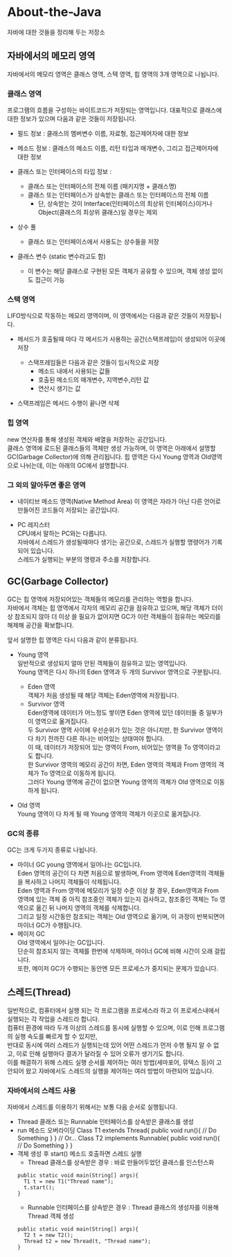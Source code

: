 # About-the-Java
자바에 대한 것들을 정리해 두는 저장소

## 자바에서의 메모리 영역

자바에서의 메모리 영역은 클래스 영역, 스택 영역, 힙 영역의 3개 영역으로 나뉩니다. 

### 클래스 영역
프로그램의  흐름을 구성하는 바이트코드가 저장되는 영역입니다.
대표적으로 클래스에 대한 정보가 있으며 다음과 같은 것들이 저장됩니다.

* 필드 정보 : 클래스의 멤버변수 이름, 자료형, 접근제어자에 대한 정보

* 메소드 정보 : 클래스의 메소드 이름, 리턴 타입과 매개변수, 그리고 접근제어자에 대한 정보

* 클래스 또는 인터페이스의 타입 정보 :
  + 클래스 또는 인터페이스의 전체 이름 (패키지명 + 클래스명)
  + 클래스 또는 인터페이스가 상속받는 클래스 또는 인터페이스의 전체 이름
    * 단, 상속받는 것이 Interface(인터페이스의 최상위 인터페이스)이거나 Object(클래스의 최상위 클래스)일 경우는 제외
    
* 상수 풀 
    + 클래스 또는 인터페이스에서 사용도는 상수들을 저장
    
* 클래스 변수 (static 변수라고도 함)
    + 이 변수는 해당 클래스로 구현된 모든 객체가 공유할 수 있으며, 객체 생성 없이도 접근이 가능

### 스택 영역
LIFO방식으로 작동하는 메모리 영역이며, 이 영역에서는 다음과 같은 것들이 저장됩니다.

* 메서드가 호출될때 마다 각 메서드가 사용하는 공간(스택프레임)이 생성되어 이곳에 저장
  + 스택프레임들은 다음과 같은 것들이 임시적으로 저장
    * 메소드 내에서 사용되는 값들
    * 호출된 메소드의 매개변수, 지역변수,리턴 값
    * 연산시 생기는 값
    
* 스택프레임은 메서드 수행이 끝나면 삭제

### 힙 영역
new 연산자를 통해 생성된 객체와 배열을 저장하는 공간입니다.  
클래스 영역에 로드된 클래스들의 객체만 생성 가능하며, 이 영역은 아래에서 설명할 GC(Garbage Collector)에 의해 관리됩니다.
힙 영역은 다시 Young 영역과 Old영역으로 나뉘는데, 이는 아래의 GC에서 설명합니다.

### 그 외의 알아두면 좋은 영역
* 네이티브 메소드 영역(Native Method Area)
  이 영역은 자라가 아닌 다른 언어로 만들어진 코드들이 저장되는 공간입니다.
  
* PC 레지스터  
  CPU에서 말하는 PC와는 다릅니다.  
  자바에서 스레드가 생성될때마다 생기는 공간으로, 스레드가 실행할 명령어가 기록되어 있습니다.  
  스레드가 실행되는 부분의 명령과 주소를 저장합니다.

## GC(Garbage Collector)
GC는 힙 영역에 저장되어있는 객체들의 메모리를 관리하는 역할을 합니다.  
자바에서 객체는 힙 영역에서 각자의 메모리 공간을 점유하고 있으며, 해당 객체가 더이상 참조되지 않아 더 이상 쓸 필요가 없어지면 GC가 이런 객체들이 점유하는 메모리를 해제해 공간을 확보합니다.

앞서 설명한 힙 영역은 다시 다음과 같이 분류됩니다.
* Young 영역  
일반적으로 생성되지 얼마 안된 객체들이 점유하고 있는 영역입니다.  
Young 영역은 다시 하나의 Eden 영역과 두 개의 Survivor 영역으로 구분됩니다.
  + Eden 영역  
    객체가 처음 생성될 때 해당 객체는 Eden영역에 저장됩니다.
  + Survivor 영역  
    Eden영역에 데이터가 어느정도 쌓이면 Eden 영역에 있던 데이터들 중 일부가 이 영역으로 옮겨집니다.  
    두 Survivor 영역 사이에 우선순위가 있는 것은 아니지만, 한 Survivor 영역이 다 차기 전까진 다른 하나는 비어있는 상태여야 합니다.  
    이 때, 데이터가 저장되어 있는 영역이 From, 비어있는 영역을 To 영역이라고도 합니다.  
    한 Survivor 영역의 메모리 공간이 차면, Eden 영역의 객체과 From 영역의 객체가 To 영역으로 이동하게 됩니다.  
    그러다 Young 영역에 공간이 없으면 Young 영역의 객체가 Old 영역으로 이동하게 됩니다.  

* Old 영역  
  Young 영역이 다 차게 될 때 Young 영역의 객체가 이곳으로 옮겨집니다.
  
### GC의 종류
GC는 크게 두가지 종류로 나뉩니다.
* 마이너 GC
  young 영역에서 일어나는 GC입니다.  
  Eden 영역의 공간이 다 차면 처음으로 발생하며, From 영역에 Eden영역의 객체들을 복사하고 나머지 객체들이 삭제됩니다.  
  Eden 영역과 From 영역에 메모리가 일정 수준 이상 찰 경우, Eden영역과 From 영역에 있는 객체 중 아직 참조중인 객체가 있는지 검사하고, 참조중인 객체는 To 영역으로 옮긴 뒤 나머지 영역의 객체를 삭제합니다.  
  그리고 일정 시간동안 참조되는 객체는 Old 영역으로 옮기며, 이 과정이 반복되면어 마이너 GC가 수행됩니다.
* 메이저 GC  
  Old 영역에서 일어나는 GC입니다.  
  단순히 참조되지 않는 객체를 한번에 삭제하며, 마이너 GC에 비해 시간이 오래 걸립니다.  
  또한, 메이저 GC가 수행되는 동안엔 모든 프로세스가 중지되는 문제가 있습니다.
  
## 스레드(Thread)
일반적으로, 컴퓨터에서 실행 되는 각 프로그램을 프로세스라 하고 이 프로세스내에서 실행되는 각 작업을 스레드라 합니다.  
컴퓨터 환경에 따라 두개 이상의 스레드를 동시에 실행할 수 있으며, 이로 인해 프로그램의 실행 속도를 빠르게 할 수 있지만,  
반대로 동시에 여러 스레드가 실행되는데 있어 어떤 스레드가 먼저 수행 될지 알 수 없고, 이로 인해 실행마다 결과가 달라질 수 있어 오류가 생기기도 합니다.  
이를 해결하기 위해 스레드 실행 순서를 제어하는 여러 방법(세마포어, 뮤텍스 등)이 고안되어 왔고 자바에서도 스레드의 실행을 제어하는 여러 방법이 마련되어 있습니다.

### 자바에서의 스레드 사용
자바에서 스레드를 이용하기 위해서는 보통 다음 순서로 실행됩니다.

* Thread 클래스 또는 Runnable 인터페이스를 상속받은 클래스를 생성
* run 메소드 오버라이딩
    Class T1 extends Thread{
      public void run(){
        // Do Something
      }
    }
    // Or...
    Class T2 implements Runnable{
      public void run(){
        // Do Something
      }
    }
* 객체 생성 후 start() 메소드 호출하면 스레드 실행
  + Thread 클래스를 상속받은 경우 : 바로 만들어두었던 클래스를 인스턴스화
  ```
  public static void main(String[] args){
    T1 t = new T1("Thread name");
    t.start();
  }
  ```
  + Runnable 인터페이스를 상속받은 경우 : Thread 클래스의 생성자를 이용해 Thread 객체 생성
  ```
  public static void main(String[] args){
    T2 t = new T2();
    Thread t2 = new Thread(t, "Thread name");
  }
  ```
